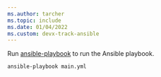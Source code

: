 ```yaml
---
ms.author: tarcher
ms.topic: include
ms.date: 01/04/2022
ms.custom: devx-track-ansible
---
```


Run [ansible-playbook](https://docs.ansible.com/ansible/latest/cli/ansible-playbook.html) to run the Ansible playbook.

   ```bash
   ansible-playbook main.yml
   ```
